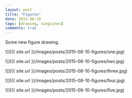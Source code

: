 ```yaml
---
layout: post
title: "Figures"
date: 2015-08-10
tags: [drawing, sanguines]
comments: true
---
```

Some new figure drawing.

![]({{ site.url }}/images/posts/2015-08-10-figures/one.jpg)

![]({{ site.url }}/images/posts/2015-08-10-figures/two.jpg)

![]({{ site.url }}/images/posts/2015-08-10-figures/three.jpg)

![]({{ site.url }}/images/posts/2015-08-10-figures/four.jpg)

![]({{ site.url }}/images/posts/2015-08-10-figures/five.jpg)
